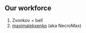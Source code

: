 
## Our workforce
1. Zvonkov = bell
2. [maximaleksenko](https://github.com/maximalekseenko) (aka NecroMax)
